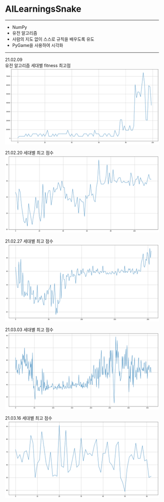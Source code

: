 # AILearningsSnake
---
+ NumPy
+ 유전 알고리즘
+ 사람의 지도 없이 스스로 규칙을 배우도록 유도
+ PyGame을 사용하여 시각화



---
21.02.09  
유전 알고리즘 세대별 fitness 최고점
![fitting history](https://github.com/nsms556/AILearningsSnake/blob/master/doc/fitting%20history%200-100%20210209.png?raw=true)

21.02.20
세대별 최고 점수
![score History](https://github.com/nsms556/AILearningsSnake/blob/master/doc/scorehistory210220.png?raw=true)

21.02.27
세대별 최고 점수
![score History](https://github.com/nsms556/AILearningsSnake/blob/master/doc/scorehistory210227.png?raw=true)

21.03.03
세대별 최고 점수
![score History](https://github.com/nsms556/AILearningsSnake/blob/master/doc/scorehistory210303.png?raw=true)

21.03.16
세대별 최고 점수
![score History](https://github.com/nsms556/AILearningsSnake/blob/master/doc/scorehistory210316.png?raw=true)
